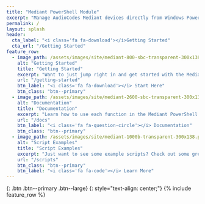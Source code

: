 ```yaml
---
title: "Mediant PowerShell Module"
excerpt: "Manage AudioCodes Mediant devices directly from Windows PowerShell"
permalink: /
layout: splash
header:
  cta_label: "<i class='fa fa-download'></i>Getting Started"
  cta_url: "/Getting Started"
feature_row:
  - image_path: /assets/images/site/mediant-800-sbc-transparent-300x138.png
    alt: "Getting Started"
    title: "Getting Started"
    excerpt: "Want to just jump right in and get started with the Mediant PowerShell Module ?"
    url: "/getting-started"
    btn_label: "<i class='fa fa-download'></i> Start Here"
    btn_class: "btn--primary"
  - image_path: /assets/images/site/mediant-2600-sbc-transparent-300x138.png
    alt: "Documentation"
    title: "Documentation"
    excerpt: "Learn how to use each function in the Mediant PowerShell Module ?"
    url: "/docs"
    btn_label: "<i class='fa fa-question-circle'></i> Documentation"
    btn_class: "btn--primary"
  - image_path: /assets/images/site/mediant-1000b-transparent-300x138.png
    alt: "Script Examples"
    title: "Script Examples"
    excerpt: "Just want to see some example scripts? Check out some great examples right here."
    url: "/scripts"
    btn_class: "btn--primary"
    btn_label: "<i class='fa fa-code'></i> Learn More"
---
```

{: .btn .btn--primary .btn--large}
{: style="text-align: center;"}
{% include feature_row %}
